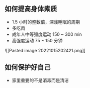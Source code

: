 ## 如何提高身体素质

- 1.5 小时的整数倍，深浅睡眠的周期
- 多吃肉
- 成年人中等强度运动 150 ~ 300 min
- 高强度运动 75 ~ 150 分钟

![[Pasted image 20221015202421.png]]

## 如何保护好自己

- 家里重要的不是消毒而是清洁
